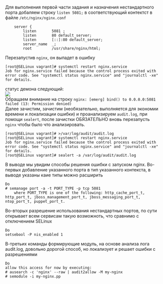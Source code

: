 Для выполнения первой части задания и назначения нестандартного порта добаляем строку `listen 5081;` в соответствующий контектст в файле `/etc/nginx/nginx.conf`   
```
    server {
        listen       5081 ;
        listen       80 default_server;
        listen       [::]:80 default_server;
        server_name  _;
        root         /usr/share/nginx/html;
```
Перезапустив `nginx`, он выпадет в ошибку  
```
[root@SELinux vagrant]# systemctl restart nginx.service
Job for nginx.service failed because the control process exited with error code. See "systemctl status nginx.service" and "journalctl -xe" for details.
```
статус демона следующий:  
![](https://github.com/dbudakov/11.SELinux/blob/master/images/1.1/status%20nginx%201.png)  
Обращаем внимание на строку `nginx: [emerg] bind() to 0.0.0.0:5081 failed (13: Permission denied)`  
Далее зачистим, зачистим (необязательно, выполняется для экономии времени и локализации ошибки) и проанализируем `audit.log`, при помощи `sealert`, после зачистки ОБЯЗАТЕЛЬНО вновь перезапусть `nginx` чтобы было что анализировать. 
```
[root@SELinux vagrant]# >/var/log/audit/audit.log
[root@SELinux vagrant]# systemctl restart nginx.service
Job for nginx.service failed because the control process exited with error code. See "systemctl status nginx.service" and "journalctl -xe" for details.
[root@SELinux vagrant]# sealert -a /var/log/audit/audit.log

```
В выводе мы увидим  способы решения ошибки с запуском nginx. Во-первых добавление указанного порта в тип указанного контекста, в выводе указаны каие типы можно расширить    
```
Do
# semanage port -a -t PORT_TYPE -p tcp 5081
    where PORT_TYPE is one of the following: http_cache_port_t, http_port_t, jboss_management_port_t, jboss_messaging_port_t, ntop_port_t, puppet_port_t.
```
Во-вторых разрешение использования нестандартных портов, по сути открывает всем сервисам такую возможноть, что сравнимо с отключением SELinux  
```
Do
setsebool -P nis_enabled 1
```
В-третьих команды формирующие модуль, на основе анализа лога audit.log, довольно дорогой способ, но локализует и решает ошибки с разрешениями
```
Do
allow this access for now by executing:
# ausearch -c 'nginx' --raw | audit2allow -M my-nginx
# semodule -i my-nginx.pp
```

